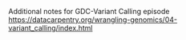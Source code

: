 Additional notes for GDC-Variant Calling episode https://datacarpentry.org/wrangling-genomics/04-variant_calling/index.html
